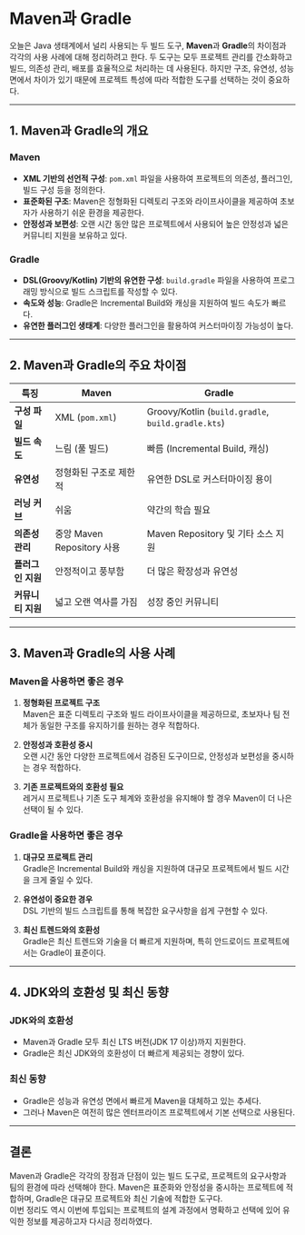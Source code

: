 # Maven과 Gradle

오늘은 Java 생태계에서 널리 사용되는 두 빌드 도구, **Maven**과 **Gradle**의 차이점과 각각의 사용 사례에 대해 정리하려고 한다. 두 도구는 모두 프로젝트 관리를 간소화하고 빌드, 의존성 관리, 배포를 효율적으로 처리하는 데 사용된다. 하지만 구조, 유연성, 성능 면에서 차이가 있기 때문에 프로젝트 특성에 따라 적합한 도구를 선택하는 것이 중요하다.

---

## 1. Maven과 Gradle의 개요

### Maven
- **XML 기반의 선언적 구성**: `pom.xml` 파일을 사용하여 프로젝트의 의존성, 플러그인, 빌드 구성 등을 정의한다.
- **표준화된 구조**: Maven은 정형화된 디렉토리 구조와 라이프사이클을 제공하여 초보자가 사용하기 쉬운 환경을 제공한다.
- **안정성과 보편성**: 오랜 시간 동안 많은 프로젝트에서 사용되어 높은 안정성과 넓은 커뮤니티 지원을 보유하고 있다.

### Gradle
- **DSL(Groovy/Kotlin) 기반의 유연한 구성**: `build.gradle` 파일을 사용하여 프로그래밍 방식으로 빌드 스크립트를 작성할 수 있다.
- **속도와 성능**: Gradle은 Incremental Build와 캐싱을 지원하여 빌드 속도가 빠르다.
- **유연한 플러그인 생태계**: 다양한 플러그인을 활용하여 커스터마이징 가능성이 높다.

---

## 2. Maven과 Gradle의 주요 차이점

| 특징                 | Maven                         | Gradle                        |
|---------------------|-------------------------------|-------------------------------|
| **구성 파일**         | XML (`pom.xml`)               | Groovy/Kotlin (`build.gradle`, `build.gradle.kts`) |
| **빌드 속도**         | 느림 (풀 빌드)                   | 빠름 (Incremental Build, 캐싱)   |
| **유연성**           | 정형화된 구조로 제한적              | 유연한 DSL로 커스터마이징 용이        |
| **러닝 커브**         | 쉬움                           | 약간의 학습 필요                   |
| **의존성 관리**       | 중앙 Maven Repository 사용       | Maven Repository 및 기타 소스 지원 |
| **플러그인 지원**      | 안정적이고 풍부함                  | 더 많은 확장성과 유연성             |
| **커뮤니티 지원**      | 넓고 오랜 역사를 가짐               | 성장 중인 커뮤니티                 |

---

## 3. Maven과 Gradle의 사용 사례

### Maven을 사용하면 좋은 경우
1. **정형화된 프로젝트 구조**  
   Maven은 표준 디렉토리 구조와 빌드 라이프사이클을 제공하므로, 초보자나 팀 전체가 동일한 구조를 유지하기를 원하는 경우 적합하다.

2. **안정성과 호환성 중시**  
   오랜 시간 동안 다양한 프로젝트에서 검증된 도구이므로, 안정성과 보편성을 중시하는 경우 적합하다.

3. **기존 프로젝트와의 호환성 필요**  
   레거시 프로젝트나 기존 도구 체계와 호환성을 유지해야 할 경우 Maven이 더 나은 선택이 될 수 있다.

### Gradle을 사용하면 좋은 경우
1. **대규모 프로젝트 관리**  
   Gradle은 Incremental Build와 캐싱을 지원하여 대규모 프로젝트에서 빌드 시간을 크게 줄일 수 있다.

2. **유연성이 중요한 경우**  
   DSL 기반의 빌드 스크립트를 통해 복잡한 요구사항을 쉽게 구현할 수 있다.

3. **최신 트렌드와의 호환성**  
   Gradle은 최신 트렌드와 기술을 더 빠르게 지원하며, 특히 안드로이드 프로젝트에서는 Gradle이 표준이다.

---

## 4. JDK와의 호환성 및 최신 동향

### JDK와의 호환성
- Maven과 Gradle 모두 최신 LTS 버전(JDK 17 이상)까지 지원한다.
- Gradle은 최신 JDK와의 호환성이 더 빠르게 제공되는 경향이 있다.

### 최신 동향
- Gradle은 성능과 유연성 면에서 빠르게 Maven을 대체하고 있는 추세다.
- 그러나 Maven은 여전히 많은 엔터프라이즈 프로젝트에서 기본 선택으로 사용된다.

---

## 결론

Maven과 Gradle은 각각의 장점과 단점이 있는 빌드 도구로, 프로젝트의 요구사항과 팀의 환경에 따라 선택해야 한다. Maven은 표준화와 안정성을 중시하는 프로젝트에 적합하며, Gradle은 대규모 프로젝트와 최신 기술에 적합한 도구다.  
이번 정리도 역시 이번에 투입되는 프로젝트의 설계 과정에서 명확하고 선택에 있어 유익한 정보를 제공하고자 다시금 정리하였다.